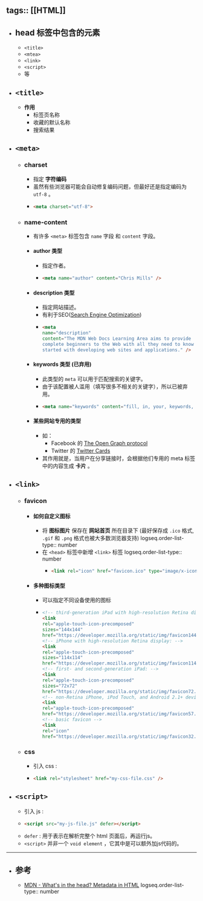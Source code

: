 tags:: [[HTML]]
---

- ## head 标签中包含的元素
	- `<title>`
	- `<mtea>`
	- `<link>`
	- `<script>`
	- 等
- ## `<title>`
	- **作用**
		- 标签页名称
		- 收藏的默认名称
		- 搜索结果
- ## `<meta>`
	- ### charset
		- 指定 **字符编码**
		- 虽然有些浏览器可能会自动修复编码问题，但最好还是指定编码为 `utf-8` 。
		- ```html
		  <meta charset="utf-8">
		  ```
	- ### name-content
		- 有许多 `<meta>` 标签包含 `name` 字段 和 `content` 字段。
		- #### author 类型
			- 指定作者。
			- ```html
			  <meta name="author" content="Chris Mills" />
			  ```
		- #### description 类型
			- 指定网站描述。
			- 有利于SEO([Search Engine Optimization](https://developer.mozilla.org/en-US/docs/Glossary/SEO))
			- ```html
			  <meta
			  name="description"
			  content="The MDN Web Docs Learning Area aims to provide
			  complete beginners to the Web with all they need to know to get
			  started with developing web sites and applications." />
			  ```
		- #### keywords 类型 (已弃用)
			- 此类型的 `meta` 可以用于匹配搜索的关键字。
			- 由于该配置被人滥用（填写很多不相关的关键字），所以已被弃用。
			- ```html
			  <meta name="keywords" content="fill, in, your, keywords, here">
			  ```
		- #### 某些网站专用的类型
			- 如：
				- Facebook 的  [The Open Graph protocol](https://ogp.me/)
				- Twitter 的 [Twitter Cards](https://developer.twitter.com/en/docs/twitter-for-websites/cards/overview/abouts-cards)
			- 其作用就是，当用户在分享链接时，会根据他们专用的 meta 标签中的内容生成 **卡片** 。
- ## `<link>`
	- ### favicon
		- #### 如何自定义图标
			- 将 **图标图片** 保存在 **网站首页** 所在目录下 (最好保存成 `.ico` 格式, `.gif` 和 `.png` 格式也被大多数浏览器支持)
			  logseq.order-list-type:: number
			- 在 `<head>` 标签中新增 `<link>` 标签
			  logseq.order-list-type:: number
				- ```html
				  <link rel="icon" href="favicon.ico" type="image/x-icon" />
				  ```
		- #### 多种图标类型
			- 可以指定不同设备使用的图标
			- ```html
			  <!-- third-generation iPad with high-resolution Retina display: -->
			  <link
			  rel="apple-touch-icon-precomposed"
			  sizes="144x144"
			  href="https://developer.mozilla.org/static/img/favicon144.png" />
			  <!-- iPhone with high-resolution Retina display: -->
			  <link
			  rel="apple-touch-icon-precomposed"
			  sizes="114x114"
			  href="https://developer.mozilla.org/static/img/favicon114.png" />
			  <!-- first- and second-generation iPad: -->
			  <link
			  rel="apple-touch-icon-precomposed"
			  sizes="72x72"
			  href="https://developer.mozilla.org/static/img/favicon72.png" />
			  <!-- non-Retina iPhone, iPod Touch, and Android 2.1+ devices: -->
			  <link
			  rel="apple-touch-icon-precomposed"
			  href="https://developer.mozilla.org/static/img/favicon57.png" />
			  <!-- basic favicon -->
			  <link
			  rel="icon"
			  href="https://developer.mozilla.org/static/img/favicon32.png" />
			  ```
	- ### css
		- 引入 css :
		- ```html
		  <link rel="stylesheet" href="my-css-file.css" />
		  ```
- ## `<script>`
	- 引入 js :
	- ```html
	  <script src="my-js-file.js" defer></script>
	  ```
	- `defer` : 用于表示在解析完整个 html 页面后，再运行js。
	- `<script>` 并非一个 `void element` ，它其中是可以额外加js代码的。
- ---
- ## 参考
	- [MDN - What's in the head? Metadata in HTML](https://developer.mozilla.org/en-US/docs/Learn/HTML/Introduction_to_HTML/The_head_metadata_in_HTML)
	  logseq.order-list-type:: number
